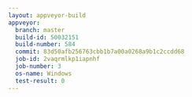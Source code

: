 ```yaml
---
layout: appveyor-build
appveyor:
  branch: master
  build-id: 50032151
  build-number: 584
  commit: 83d50afb256763cbb1b7a00a0268a9b1c2ccdd68
  job-id: 2vaqrmlkp1iapnhf
  job-number: 3
  os-name: Windows
  test-result: 0
---
```

